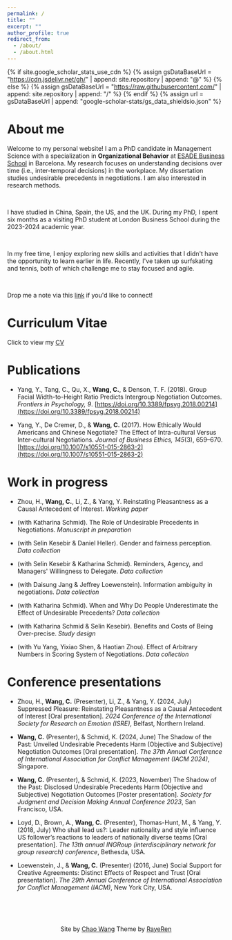 ```yaml
---
permalink: /
title: ""
excerpt: ""
author_profile: true
redirect_from: 
  - /about/
  - /about.html
---
```


{% if site.google_scholar_stats_use_cdn %}
{% assign gsDataBaseUrl = "https://cdn.jsdelivr.net/gh/" | append: site.repository | append: "@" %}
{% else %}
{% assign gsDataBaseUrl = "https://raw.githubusercontent.com/" | append: site.repository | append: "/" %}
{% endif %}
{% assign url = gsDataBaseUrl | append: "google-scholar-stats/gs_data_shieldsio.json" %}


<span class='anchor' id='about-me'></span>
# About me

Welcome to my personal website! I am a PhD candidate in Management Science with a specialization in **Organizational Behavior** at [ESADE Business School](https://www.esade.edu/en/about-us/who-we-are) in Barcelona. My research focuses on understanding decisions over time (i.e., inter-temporal decisions) in the workplace. My dissertation studies undesirable precedents in negotiations. I am also interested in research methods. 

<br>

I have studied in China, Spain, the US, and the UK. During my PhD, I spent six months as a visiting PhD student at London Business School during the 2023-2024 academic year.

<br>

In my free time, I enjoy exploring new skills and activities that I didn't have the opportunity to learn earlier in life. Recently, I've taken up surfskating and tennis, both of which challenge me to stay focused and agile.

<br>

Drop me a note via this [link](mailto:chao.wang@esade.edu) if you'd like to connect!

<span class='anchor' id='cv'></span>
# Curriculum Vitae

Click to view my <a href="https://chaodwang.github.io/_pages/CV_Chao_Wang_Current.pdf" class="image fit" target="_blank">CV</a>


<span class='anchor' id='publications'></span>
# Publications

- Yang, Y., Tang, C., Qu, X., **Wang, C.**, & Denson, T. F. (2018). Group Facial Width-to-Height Ratio Predicts Intergroup Negotiation Outcomes. *Frontiers in Psychology, 9*. [https://doi.org/10.3389/fpsyg.2018.00214](https://doi.org/10.3389/fpsyg.2018.00214)

- Yang, Y., De Cremer, D., & **Wang, C.** (2017). How Ethically Would Americans and Chinese Negotiate? The Effect of Intra-cultural Versus Inter-cultural Negotiations. *Journal of Business Ethics, 145*(3), 659–670. [https://doi.org/10.1007/s10551-015-2863-2](https://doi.org/10.1007/s10551-015-2863-2)

<span class='anchor' id='work-in-progress'></span>
# Work in progress

- Zhou, H., **Wang, C.**, Li, Z., & Yang, Y. Reinstating Pleasantness as a Causal Antecedent of Interest. *Working paper*

- (with Katharina Schmid). The Role of Undesirable Precedents in Negotiations. *Manuscript in preparation*

- (with Selin Kesebir & Daniel Heller). Gender and fairness perception. *Data collection*

- (with Selin Kesebir & Katharina Schmid). Reminders, Agency, and Managers' Willingness to Delegate. *Data collection*

- (with Daisung Jang & Jeffrey Loewenstein). Information ambiguity in negotiations. *Data collection*

- (with Katharina Schmid). When and Why Do People Underestimate the Effect of Undesirable Precedents? *Data collection*
  
- (with Katharina Schmid & Selin Kesebir). Benefits and Costs of Being Over-precise. *Study design*

- (with Yu Yang, Yixiao Shen, & Haotian Zhou). Effect of Arbitrary Numbers in Scoring System of Negotiations. *Data collection*

<span class='anchor' id='presentations'></span>
# Conference presentations

- Zhou, H., **Wang, C.** (Presenter), Li, Z., & Yang, Y. (2024, July) Suppressed Pleasure: Reinstating Pleasantness as a Causal Antecedent of Interest [Oral presentation]. *2024 Conference of the International Society for Research on Emotion (ISRE)*, Belfast, Northern Ireland.

- **Wang, C.** (Presenter), & Schmid, K. (2024, June) The Shadow of the Past: Unveiled Undesirable Precedents Harm (Objective and Subjective) Negotiation Outcomes [Oral presentation]. *The 37th Annual Conference of International Association for Conflict Management (IACM 2024)*, Singapore.

- **Wang, C.** (Presenter), & Schmid, K. (2023, November) The Shadow of the Past: Disclosed Undesirable Precedents Harm (Objective and Subjective) Negotiation Outcomes [Poster presentation]. *Society for Judgment and Decision Making Annual Conference 2023*, San Francisco, USA.

- Loyd, D., Brown, A., **Wang, C.** (Presenter), Thomas-Hunt, M., & Yang, Y. (2018, July) Who shall lead us?: Leader nationality and style influence US follower’s reactions to leaders of nationally diverse teams [Oral presentation]. *The 13th annual INGRoup (interdisciplinary network for group research) conference*, Bethesda, USA.

- Loewenstein, J., & **Wang, C.** (Presenter) (2016, June) Social Support for Creative Agreements: Distinct Effects of Respect and Trust [Oral presentation]. *The 29th Annual Conference of International Association for Conflict Management (IACM)*, New York City, USA.



<br>
<br>
<br>



<p align="center">
Site by <a href="https://chaodwang.github.io/" target="_blank">Chao Wang</a> Theme by <a href="https://rayeren.github.io/" target="_blank">RayeRen</a>
</p>









